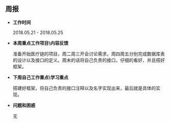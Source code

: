 ## 周报

* **工作时间**

	2018.05.21 - 2018.05.25	

* **本周重点工作项目\内容反馈**
	
	准备开始医疗链的项目，周二周三开会讨论需求，周四周五分别完成数据库表的设计以及接口的定义。周末的话将自己负责的接口，仔细的看好，并且搭好框架。



* **下周自己工作重点\学习重点**

	搭建好框架，将自己负责的接口注释以及名字实现出来，最后就是具体的实现。

* **问题和困惑**

	无